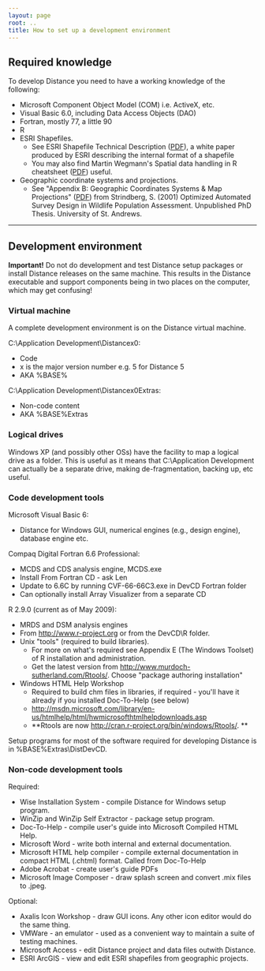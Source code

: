 ```yaml
---
layout: page
root: ..
title: How to set up a development environment
---
```


## Required knowledge

To develop Distance you need to have a working knowledge of the following:

* Microsoft Component Object Model (COM) i.e. ActiveX, etc.
* Visual Basic 6.0, including Data Access Objects (DAO)
* Fortran, mostly 77, a little 90
* R
* ESRI Shapefiles. 
  - See ESRI Shapefile Technical Description ([PDF](http://distancesampling.org/downloads/shapefile.pdf)), a white paper produced by ESRI describing the internal format of a shapefile
  - You may also find  Martin Wegmann's Spatial data handling in R cheatsheet ([PDF](https://github.com/wegmann/RSdocs/blob/master/Cheatsheet/AniMove_refcard.pdf?raw=true)) useful.
* Geographic coordinate systems and projections. 
  - See "Appendix B: Geographic Coordinates Systems & Map Projections" ([PDF](http://distancesampling.org/downloads/appendixbprojections.pdf)) from Strindberg, S. (2001) Optimized Automated Survey Design in Wildlife Population  Assessment. Unpublished PhD Thesis. University of St. Andrews.

---

## Development environment

**Important!** Do not do development and test Distance setup packages or install Distance releases on the same machine. This results in the Distance executable and support components being in two places on the computer, which may get confusing!

### Virtual machine

A complete development environment is on the Distance virtual machine.

C:\Application Development\Distancex0:

* Code
* x is the major version number e.g. 5 for Distance 5
* AKA %BASE%

C:\Application Development\Distancex0Extras:

* Non-code content
* AKA %BASE%Extras

### Logical drives

Windows XP (and possibly other OSs) have the facility to map a logical drive as a folder. This is useful as it means that C:\Application Development can actually be a separate drive, making de-fragmentation, backing up, etc useful. 

### Code development tools

Microsoft Visual Basic 6:

* Distance for Windows GUI, numerical engines (e.g., design engine), database engine etc.

Compaq Digital Fortran 6.6 Professional:

* MCDS and CDS analysis engine, MCDS.exe
* Install From Fortran CD - ask Len
* Update to 6.6C by running CVF-66-66C3.exe in DevCD Fortran folder
* Can optionally install Array Visualizer from a separate CD

R 2.9.0 (current as of May 2009):

* MRDS and DSM analysis engines
* From http://www.r-project.org or from the DevCD\R folder.
* Unix "tools" (required to build libraries). 
  - For more on what's required see Appendix E (The Windows Toolset) of R installation and administration.
  - Get the latest version from http://www.murdoch-sutherland.com/Rtools/. Choose "package authoring installation"
* Windows HTML Help Workshop
  - Required to build chm files in libraries, if required - you'll have it already if you installed Doc-To-Help (see below)
  - http://msdn.microsoft.com/library/en-us/htmlhelp/html/hwmicrosofthtmlhelpdownloads.asp
  - **Rtools are now http://cran.r-project.org/bin/windows/Rtools/. **

Setup programs for most of the software required for developing Distance is in %BASE%Extras\DistDevCD.

### Non-code development tools

Required:

* Wise Installation System - compile Distance for Windows setup program.
* WinZip and WinZip Self Extractor - package setup program.
* Doc-To-Help - compile user's guide into Microsoft Compiled HTML Help.
* Microsoft Word - write both internal and external documentation.
* Microsoft HTML help compiler - compile external documentation in compact HTML (.chtml) format. Called from Doc-To-Help
* Adobe Acrobat - create user's guide PDFs
* Microsoft Image Composer - draw splash screen and convert .mix files to .jpeg.

Optional:

* Axalis Icon Workshop - draw  GUI icons. Any other icon editor would do the same thing.
* VMWare - an emulator - used as a convenient way to maintain a suite of testing machines.
* Microsoft Access - edit Distance project and data files outwith Distance.
* ESRI ArcGIS - view and edit ESRI shapefiles from geographic projects.
